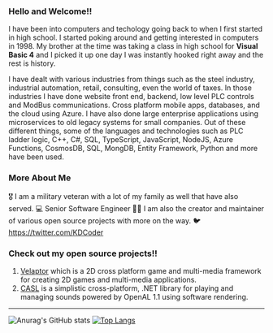 ### Hello and Welcome!!

I have been into computers and techology going back to when I first started in high school.  I started poking around and getting interested in computers in 1998.
My brother at the time was taking a class in high school for **Visual Basic 4** and I picked it up one day I was instantly hooked right away and the rest is history.

I have dealt with various industries from things such as the steel industry, industrial automation, retail, consulting, even the world of taxes.  In those industries I have done
website front end, backend, low level PLC controls and ModBus communications.  Cross platform mobile apps, databases, and the cloud using Azure.  I have also done large
enterprise applications using microservices to old legacy systems for small companies.   Out of these different things, some of the languages and technologies such as PLC
ladder logic, C++, C#, SQL, TypeScript, JavaScript, NodeJS, Azure Functions, CosmosDB, SQL, MongDB, Entity Framework, Python and more have been used.

### More About Me
🎖 I am a military veteran with a lot of my family as well that have also served.
💻 Senior Software Engineer
🤘🏼 I am also the creator and maintainer of various open source projects with more on the way.
🐦https://twitter.com/KDCoder

### Check out my open source projects!!
1. [Velaptor](https://github.com/KinsonDigital/Velaptor) which is a 2D cross platform game and multi-media framework for creating 2D games and multi-media applications.
2. [CASL](https://github.com/KinsonDigital/CASL) is a simplistic cross-platform, .NET library for playing and managing sounds powered by OpenAL 1.1 using software rendering.

---

![Anurag's GitHub stats](https://github-readme-stats.vercel.app/api?username=calvinwilkinson&show_icons=true&theme=tokyonight)
[![Top Langs](https://github-readme-stats.vercel.app/api/top-langs/?username=calvinwilkinson&layout=compact)](https://github.com/anuraghazra/github-readme-stats)
